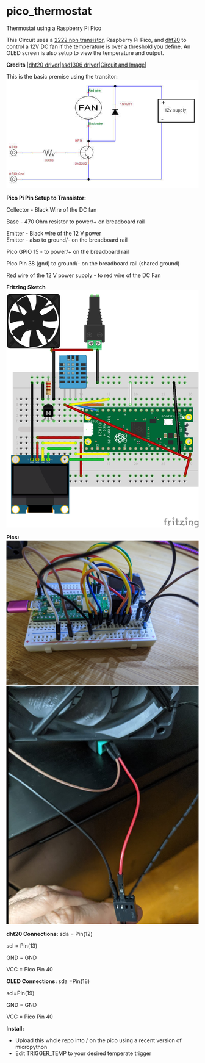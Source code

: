 # pico_thermostat
Thermostat using a Raspberry Pi Pico

This Circuit uses a [2222 npn transistor](https://www.adafruit.com/product/756), Raspberry Pi Pico, and [dht20](https://www.adafruit.com/product/5183) to control a 12V DC fan if the temperature is over a threshold you define.
An OLED screen is also setup to view the temperature and output.


**Credits**
|[dht20 driver](https://github.com/flrrth/pico-dht20)|[ssd1306  driver](https://github.com/stlehmann/micropython-ssd1306/blob/master/ssd1306.py)|[Circuit and Image](https://forums.raspberrypi.com/viewtopic.php?t=219897&sid=7d5c8cef37829fa4a5cbb0610ec2d0c3)|

This is the basic premise using the transitor:
![Basic Circuit using a transistor](images/tc.jpg)

**Pico Pi Pin Setup to Transistor:**

Collector - Black Wire of the DC fan 
 
Base      - 470 Ohm resistor to power/+ on  breadboard rail 
 
Emitter   - Black wire of the 12 V power  
Emitter   - also to ground/- on the breadboard rail  

Pico GPIO 15   - to power/+ on the  breadboard rail  

Pico Pin 38 (gnd) to ground/- on the breadboard rail (shared ground)  

Red wire of the 12 V power supply - to red  wire of the DC Fan  

**Fritzing Sketch**
![BreadBoard](images/bread_board_bb.png)

**Pics:**
![Pico All Connected](images/pico.jpg)
![Fan and Power](images/fan.png)

**dht20 Connections:**
sda = Pin(12)  

scl = Pin(13)  

GND = GND  

VCC = Pico Pin 40  


**OLED Connections:**
sda =Pin(18)  

scl=Pin(19)  

GND = GND  

VCC = Pico Pin 40  


**Install:**
- Upload this whole repo into / on the pico using a recent version of micropython
- Edit TRIGGER_TEMP to your desired temperate trigger

